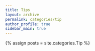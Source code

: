 ```yaml
---
title: Tips
layout: archive
permalink: categories/tip
author_profile: true
sidebar_main: true
---
```



{% assign posts = site.categories.Tip %}
